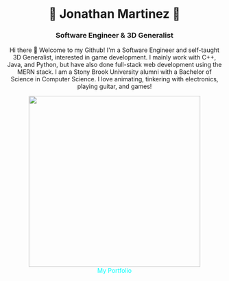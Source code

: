 <h1 align="center" > 🐻 Jonathan Martinez 🐻 </h1> 

<h3 align="center"> Software Engineer & 3D Generalist </h3>

<p align="center" >
Hi there 👋 Welcome to my Github!
I'm a Software Engineer and self-taught 3D Generalist, interested in game development. I mainly work with C++, Java, and Python, but have also done full-stack web development using the MERN stack. I am a Stony Brook University alumni with a Bachelor of Science in Computer Science. I love animating, tinkering with electronics, playing guitar, and games!
</p>

<div align="center">
<img src="./images/3DArt.gif" width="400px"/>
</div>

<div align="center">
<a style="text-decoration: none; color: cyan;" class="link" href="https://www.problembear.com/"> My Portfolio </a>
</div>
<!--
**ProblemBears/ProblemBears** is a ✨ _special_ ✨ repository because its `README.md` (this file) appears on your GitHub profile.

Here are some ideas to get you started:

- 🔭 I’m currently working on ...
- 🌱 I’m currently learning ...
- 👯 I’m looking to collaborate on ...
- 🤔 I’m looking for help with ...
- 💬 Ask me about ...
- 📫 How to reach me: ...
- 😄 Pronouns: ...
- ⚡ Fun fact: ...
-->
